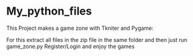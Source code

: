 # My_python_files
This Project makes a game zone with Tkniter and Pygame:

For this extract all files in the zip file in the same folder and then just run game_zone.py
Register/Login and enjoy the games

